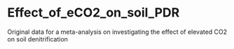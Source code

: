 # Effect_of_eCO2_on_soil_PDR
Original data for a meta-analysis on investigating the effect of elevated CO2 on soil denitrification

